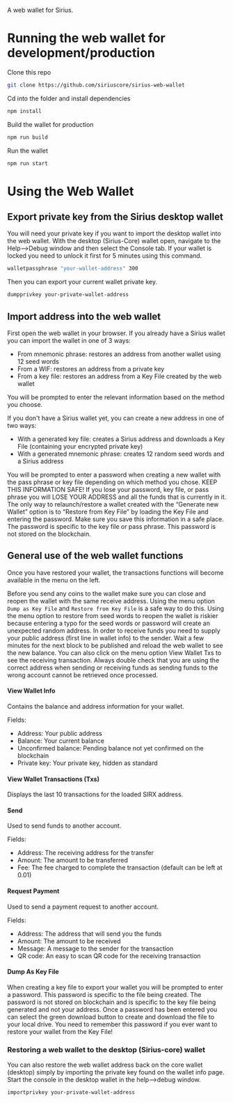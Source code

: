 A web wallet for Sirius.

# Running the web wallet for development/production

Clone this repo

```bash
git clone https://github.com/siriuscore/sirius-web-wallet
```

Cd into the folder and install dependencies

```bash
npm install
```

Build the wallet for production

```bash
npm run build
```

Run the wallet

```bash
npm run start
```

# Using the Web Wallet

## Export private key from the Sirius desktop wallet

You will need your private key if you want to import the desktop wallet into the web wallet. With the desktop (Sirius-Core) wallet open, navigate to the Help-->Debug window and then select the Console tab. If your wallet is locked you need to unlock it first for 5 minutes using this command.

```bash
walletpassphrase "your-wallet-address" 300
```

Then you can export your current wallet private key.

```bash
dumpprivkey your-private-wallet-address
```

## Import address into the web wallet

First open the web wallet in your browser. If you already have a Sirius wallet you can import the wallet in one of 3 ways:

-  From mnemonic phrase: restores an address from another wallet using 12 seed words
-  From a WIF: restores an address from a private key
-  From a key file: restores an address from a Key File created by the web wallet

You will be prompted to enter the relevant information based on the method you choose.

If you don't have a Sirius wallet yet, you can create a new address in one of two ways:

-  With a generated key file: creates a Sirius address and downloads a Key File (containing your encrypted private key)
-  With a generated mnemonic phrase: creates 12 random seed words and a Sirius address

You will be prompted to enter a password when creating a new wallet with the pass phrase or key file depending on which method you chose. KEEP THIS INFORMATION SAFE! If you lose your password, key file, or pass phrase you will LOSE YOUR ADDRESS and all the funds that is currently in it. The only way to relaunch/restore a wallet created with the “Generate new Wallet” option is to “Restore from Key File” by loading the Key File and entering the password. Make sure you save this information in a safe place. The password is specific to the key file or pass phrase. This password is not stored on the blockchain.

## General use of the web wallet functions

Once you have restored your wallet, the transactions functions will become available in the menu on the left.

Before you send any coins to the wallet make sure you can close and reopen the wallet with the same receive address. Using the menu option `Dump as Key File` and `Restore from Key File` is a safe way to do this. Using the menu option to restore from seed words to reopen the wallet is riskier because entering a typo for the seed words or password will create an unexpected random address. In order to receive funds you need to supply your public address (first line in wallet info) to the sender. Wait a few minutes for the next block to be published and reload the web wallet to see the new balance. You can also click on the menu option View Wallet Txs to see the receiving transaction. Always double check that you are using the correct address when sending or receiving funds as sending funds to the wrong account cannot be retrieved once processed.

#### View Wallet Info

Contains the balance and address information for your wallet.

Fields:

-  Address: Your public address
-  Balance: Your current balance
-  Unconfirmed balance: Pending balance not yet confirmed on the blockchain
-  Private key: Your private key, hidden as standard

#### View Wallet Transactions (Txs)

Displays the last 10 transactions for the loaded SIRX address.

#### Send

Used to send funds to another account.

Fields:

-  Address: The receiving address for the transfer
-  Amount: The amount to be transferred
-  Fee: The fee charged to complete the transaction (default can be left at 0.01)

#### Request Payment

Used to send a payment request to another account.

Fields:

-  Address: The address that will send you the funds
-  Amount: The amount to be received
-  Message: A message to the sender for the transaction
-  QR code: An easy to scan QR code for the receiving transaction

#### Dump As Key File

When creating a key file to export your wallet you will be prompted to enter a password. This password is specific to the file being created. The password is not stored on blockchain and is specific to the key file being generated and not your address. Once a password has been entered you can select the green download button to create and download the file to your local drive. You need to remember this password if you ever want to restore your wallet from the Key File!

### Restoring a web wallet to the desktop (Sirius-core) wallet

You can also restore the web wallet address back on the core wallet (desktop) simply by importing the private key found on the wallet info page. Start the console in the desktop wallet in the help-->debug window.

```bash
importprivkey your-private-wallet-address
```
